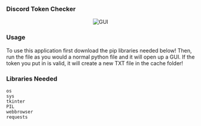 ### Discord Token Checker
<p align="center"><img src="https://cdn.discordapp.com/attachments/1011005438168400015/1023918170236534785/unknown.png" alt="GUI"></a></p>

### Usage

To use this application first download the pip libraries needed below! Then, run the file as you would a normal python file and it will open up a GUI. If the token you put in is valid, it will create a new TXT file in the cache folder!

### Libraries Needed

```
os
sys
tkinter
PIL
webbrowser
requests
```
